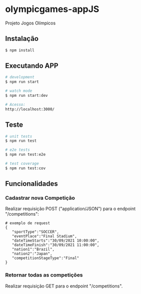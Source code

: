 # olympicgames-appJS
Projeto Jogos Olímpicos

## Instalação

```bash
$ npm install
```
## Executando APP

```bash
# development
$ npm run start

# watch mode
$ npm run start:dev

# Acesso:
http://localhost:3000/

```

## Teste

```bash
# unit tests
$ npm run test

# e2e tests
$ npm run test:e2e

# test coverage
$ npm run test:cov
```

## Funcionalidades

### Cadastrar nova Competição

Realizar requisição POST ("application/JSON") para o endpoint "/competitions":

```
# exemplo de request
{
   "sportType":"SOCCER",
   "eventPlace":"Final Stadium",
   "dateTimeStarts":"30/09/2021 10:00:00",
   "dateTimeFinish":"30/09/2021 11:00:00",
   "nation1":"Brazil",
   "nation2":"Japan",
   "competitionStageType":"Final"
}
```

### Retornar todas as competições

Realizar requisição GET para o endpoint "/competitions".